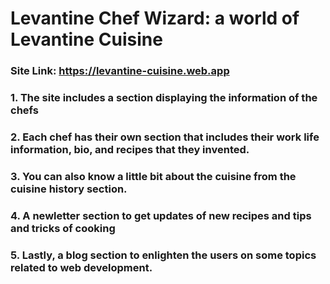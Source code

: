 ﻿# Levantine Chef Wizard: a world of Levantine Cuisine
### Site Link: https://levantine-cuisine.web.app
### 1. The site includes a section displaying the information of the chefs
### 2. Each chef has their own section that includes their work life information, bio, and recipes that they invented.
### 3. You can also know a little bit about the cuisine from the cuisine history section.
### 4. A newletter section to get updates of new recipes and tips and tricks of cooking
### 5. Lastly, a blog section to enlighten the users on some topics related to web development.
